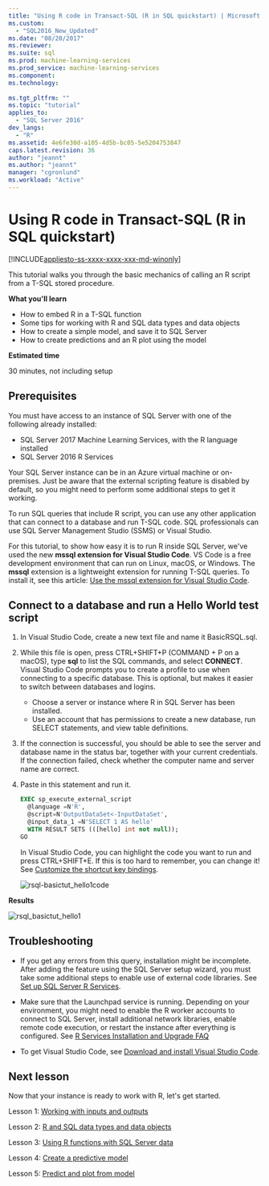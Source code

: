 ```yaml
---
title: "Using R code in Transact-SQL (R in SQL quickstart) | Microsoft Docs"
ms.custom: 
  - "SQL2016_New_Updated"
ms.date: "08/20/2017"
ms.reviewer: 
ms.suite: sql
ms.prod: machine-learning-services
ms.prod_service: machine-learning-services
ms.component: 
ms.technology: 
  
ms.tgt_pltfrm: ""
ms.topic: "tutorial"
applies_to: 
  - "SQL Server 2016"
dev_langs: 
  - "R"
ms.assetid: 4e6fe30d-a105-4d5b-bc05-5e5204753847
caps.latest.revision: 36
author: "jeannt"
ms.author: "jeannt"
manager: "cgronlund"
ms.workload: "Active"
---
```

# Using R code in Transact-SQL (R in SQL quickstart)
[!INCLUDE[appliesto-ss-xxxx-xxxx-xxx-md-winonly](../../includes/appliesto-ss-xxxx-xxxx-xxx-md-winonly.md)]

This tutorial walks you through the basic mechanics of calling an R script from a T-SQL stored procedure.

**What you'll learn**

+ How to embed R in a T-SQL function
+ Some tips for working with R and SQL data types and data objects
+ How to create a simple model, and save it to SQL Server
+ How to create predictions and an R plot using the model

**Estimated time**

30 minutes, not including setup

## Prerequisites

You must have access to an instance of SQL Server with one of the following already installed:

+ SQL Server 2017 Machine Learning Services, with the R language installed
+ SQL Server 2016 R Services

Your SQL Server instance can be in an Azure virtual machine or on-premises. Just be aware that the external scripting feature is disabled by default, so you might need to perform some additional steps to get it working.

To run SQL queries that include R script, you can use any other application that can connect to a database and run T-SQL code. SQL professionals can use SQL Server Management Studio (SSMS) or Visual Studio.

For this tutorial, to show how easy it is to run R inside SQL Server, we've used the new **mssql extension for Visual Studio Code**. VS Code is a free development environment that can run on Linux, macOS, or Windows. The **mssql** extension is a lightweight extension for running T-SQL queries. To install it, see this article: [Use the mssql extension for Visual Studio Code](https://docs.microsoft.com/sql/linux/sql-server-linux-develop-use-vscode).

## Connect to a database and run a Hello World test script

1. In Visual Studio Code, create a new text file and name it BasicRSQL.sql.
2. While this file is open, press CTRL+SHIFT+P (COMMAND + P on a macOS), type **sql** to list the SQL commands, and select **CONNECT**. Visual Studio Code prompts you to create a profile to use when connecting to a specific database. This is optional, but makes it easier to switch between databases and logins.
    + Choose a server or instance where R in SQL Server has been installed.
    + Use an account that has permissions to create a new database, run SELECT statements, and view table definitions.
2. If the connection is successful, you should be able to see the server and database name in the status bar, together with your current credentials. If the connection failed, check whether the computer name and server name are correct.
3. Paste in this statement and run it.

    ```sql
    EXEC sp_execute_external_script
      @language =N'R',
      @script=N'OutputDataSet<-InputDataSet',
      @input_data_1 =N'SELECT 1 AS hello'
      WITH RESULT SETS (([hello] int not null));
    GO
    ```

    In Visual Studio Code, you can highlight the code you want to run and press CTRL+SHIFT+E. If this is too hard to remember, you can change it! See [Customize the shortcut key bindings](https://github.com/Microsoft/vscode-mssql/wiki/customize-shortcuts).

    ![rsql-basictut_hello1code](media/rsql-basictut-hello1code.PNG)

**Results**

![rsql_basictut_hello1](media/rsql-basictut-hello1.PNG)

## Troubleshooting

+ If you get any errors from this query, installation might be incomplete. After adding the feature using the SQL Server setup wizard, you must take some additional steps to enable use of external code libraries.  See [Set up SQL Server R Services](../r/set-up-sql-server-r-services-in-database.md).

+ Make sure that the Launchpad service is running. Depending on your environment, you might need to enable the R worker accounts to connect to SQL Server, install additional network libraries, enable remote code execution, or restart the instance after everything is configured. See
[R Services Installation and Upgrade FAQ](../r/upgrade-and-installation-faq-sql-server-r-services.md)

+ To get Visual Studio Code, see [Download and install Visual Studio Code](https://code.visualstudio.com/Download).

## Next lesson

Now that your instance is ready to work with R, let's get started.

Lesson 1: [Working with inputs and outputs](rtsql-working-with-inputs-and-outputs.md)

Lesson 2: [R and SQL data types and data objects](rtsql-r-and-sql-data-types-and-data-objects.md)

Lesson 3: [Using R functions with SQL Server data](rtsql-using-r-functions-with-sql-server-data.md)

Lesson 4:  [Create a predictive model](rtsql-create-a-predictive-model-r.md)

Lesson 5:  [Predict and plot from model](rtsql-predict-and-plot-from-model.md)
